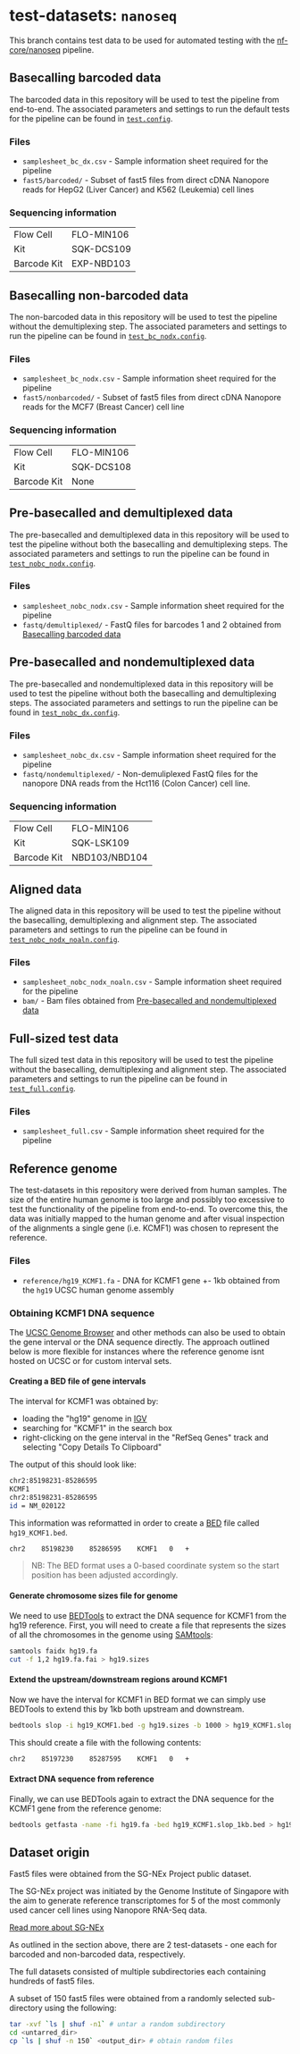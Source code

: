 # test-datasets: `nanoseq`

This branch contains test data to be used for automated testing with the [nf-core/nanoseq](https://github.com/nf-core/nanoseq) pipeline.

## Basecalling barcoded data

The barcoded data in this repository will be used to test the pipeline from end-to-end. The associated parameters and settings to run the default tests for the pipeline can be found in [`test.config`](https://github.com/nf-core/nanoseq/blob/master/conf/test.config).

### Files

* `samplesheet_bc_dx.csv` - Sample information sheet required for the pipeline
* `fast5/barcoded/` - Subset of fast5 files from direct cDNA Nanopore reads for HepG2 (Liver Cancer) and K562 (Leukemia) cell lines

### Sequencing information

|             |         	 |
|-------------|------------|
| Flow Cell   | FLO-MIN106 |
| Kit         | SQK-DCS109 |
| Barcode Kit | EXP-NBD103 |

## Basecalling non-barcoded data

The non-barcoded data in this repository will be used to test the pipeline without the demultiplexing step. The associated parameters and settings to run the pipeline can be found in [`test_bc_nodx.config`](https://github.com/nf-core/nanoseq/blob/master/conf/test_bc_nodx.config).

### Files

* `samplesheet_bc_nodx.csv` - Sample information sheet required for the pipeline
* `fast5/nonbarcoded/` - Subset of fast5 files from direct cDNA Nanopore reads for the MCF7 (Breast Cancer) cell line

### Sequencing information

|             |         	 |
|-------------|------------|
| Flow Cell   | FLO-MIN106 |
| Kit         | SQK-DCS108 |
| Barcode Kit | None    	 |

## Pre-basecalled and demultiplexed data

The pre-basecalled and demultiplexed data in this repository will be used to test the pipeline without both the basecalling and demultiplexing steps. The associated parameters and settings to run the pipeline can be found in [`test_nobc_nodx.config`](https://github.com/nf-core/nanoseq/blob/master/conf/test_nobc_nodx.config).

### Files

* `samplesheet_nobc_nodx.csv` - Sample information sheet required for the pipeline
* `fastq/demultiplexed/` - FastQ files for barcodes 1 and 2 obtained from [Basecalling barcoded data](#basecalling-barcoded-data)

## Pre-basecalled and nondemultiplexed data

The pre-basecalled and nondemultiplexed data in this repository will be used to test the pipeline without both the basecalling and demultiplexing steps. The associated parameters and settings to run the pipeline can be found in [`test_nobc_dx.config`](https://github.com/nf-core/nanoseq/blob/master/conf/test_nobc_dx.config).

### Files

* `samplesheet_nobc_dx.csv` - Sample information sheet required for the pipeline
* `fastq/nondemultiplexed/` - Non-demuliplexed FastQ files for the nanopore DNA reads from  the Hct116 (Colon Cancer) cell line.

### Sequencing information

|             |         	    |
|-------------|---------------|
| Flow Cell   | FLO-MIN106    |
| Kit         | SQK-LSK109    |
| Barcode Kit | NBD103/NBD104 |

## Aligned data

The aligned data in this repository will be used to test the pipeline without the basecalling, demultiplexing and alignment step. The associated parameters and settings to run the pipeline can be found in [`test_nobc_nodx_noaln.config`](https://github.com/nf-core/nanoseq/blob/master/conf/test_nobc_nodx_noaln.config).

### Files

* `samplesheet_nobc_nodx_noaln.csv` - Sample information sheet required for the pipeline
* `bam/` - Bam files obtained from [Pre-basecalled and nondemultiplexed data](#pre-basecalled-and-nondemultiplexed-data)


## Full-sized test data

The full sized test data in this repository will be used to test the pipeline without the basecalling, demultiplexing and alignment step. The associated parameters and settings to run the pipeline can be found in [`test_full.config`](https://github.com/nf-core/nanoseq/blob/master/conf/test_full.config).

### Files

* `samplesheet_full.csv` - Sample information sheet required for the pipeline


## Reference genome

The test-datasets in this repository were derived from human samples. The size of the entire human genome is too large and possibly too excessive to test the functionality of the pipeline from end-to-end. To overcome this, the data was initially mapped to the human genome and after visual inspection of the alignments a single gene (i.e. KCMF1) was chosen to represent the reference.

### Files

* `reference/hg19_KCMF1.fa` - DNA for KCMF1 gene +- 1kb obtained from the `hg19` UCSC human genome assembly

### Obtaining KCMF1 DNA sequence

The [UCSC Genome Browser](https://genome.ucsc.edu) and other methods can also be used to obtain the gene interval or the DNA sequence directly. The approach outlined below is more flexible for instances where the reference genome isnt hosted on UCSC or for custom interval sets.

#### Creating a BED file of gene intervals

The interval for KCMF1 was obtained by:
* loading the "hg19" genome in [IGV](http://software.broadinstitute.org/software/igv/)
* searching for "KCMF1" in the search box
* right-clicking on the gene interval in the "RefSeq Genes" track and selecting "Copy Details To Clipboard"

The output of this should look like:

```bash
chr2:85198231-85286595
KCMF1
chr2:85198231-85286595
id = NM_020122
```

This information was reformatted in order to create a [BED](https://genome.ucsc.edu/FAQ/FAQformat.html#format1) file called `hg19_KCMF1.bed`.

```bash
chr2    85198230    85286595    KCMF1   0   +
```

> NB: The BED format uses a 0-based coordinate system so the start position has been adjusted accordingly.

#### Generate chromosome sizes file for genome

We need to use [BEDTools](https://github.com/arq5x/bedtools2/) to extract the DNA sequence for KCMF1 from the hg19 reference. First, you will need to create a file that represents the sizes of all the chromosomes in the genome using [SAMtools](https://sourceforge.net/projects/samtools/files/samtools/):

```bash
samtools faidx hg19.fa
cut -f 1,2 hg19.fa.fai > hg19.sizes
```

#### Extend the upstream/downstream regions around KCMF1

Now we have the interval for KCMF1 in BED format we can simply use BEDTools to extend this by 1kb both upstream and downstream.

```bash
bedtools slop -i hg19_KCMF1.bed -g hg19.sizes -b 1000 > hg19_KCMF1.slop_1kb.bed
```

This should create a file with the following contents:

```bash
chr2    85197230    85287595    KCMF1   0   +
```

#### Extract DNA sequence from reference

Finally, we can use BEDTools again to extract the DNA sequence for the KCMF1 gene from the reference genome:

```bash
bedtools getfasta -name -fi hg19.fa -bed hg19_KCMF1.slop_1kb.bed > hg19_KCMF1.fa
```

## Dataset origin

Fast5 files were obtained from the SG-NEx Project public dataset.

The SG-NEx project was initiated by the Genome Institute of Singapore with the aim to generate reference transcriptomes for 5 of the most commonly used cancer cell lines using Nanopore RNA-Seq data.

[Read more about SG-NEx](https://github.com/GoekeLab/sg-nex-data)

As outlined in the section above, there are 2 test-datasets - one each for barcoded and non-barcoded data, respectively.

The full datasets consisted of multiple subdirectories each containing hundreds of fast5 files.

A subset of 150 fast5 files were obtained from a randomly selected sub-directory using the following:

```bash
tar -xvf `ls | shuf -n1` # untar a random subdirectory
cd <untarred_dir>
cp `ls | shuf -n 150` <output_dir> # obtain random files
```
